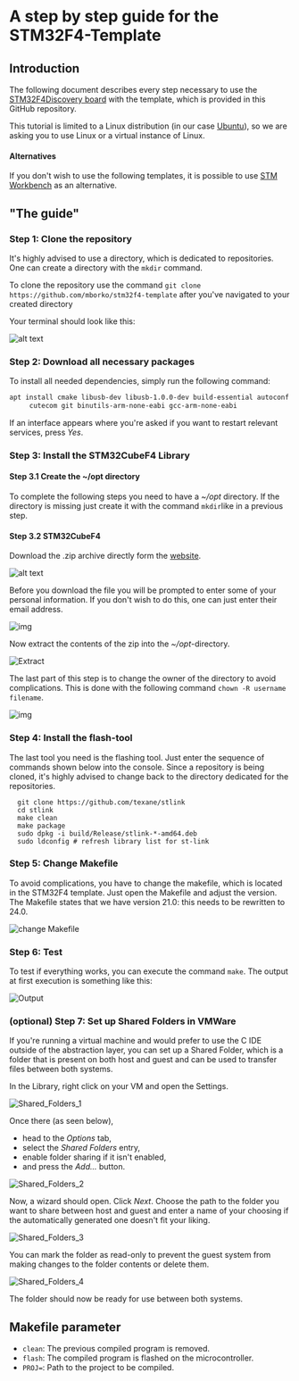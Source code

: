 # A step by step guide for the STM32F4-Template

## Introduction

The following document describes every step necessary to use the [STM32F4Discovery board](https://www.st.com/en/evaluation-tools/stm32f4discovery.html#sw-tools-scroll) with the template, which is provided in this GitHub repository.

This tutorial is limited to a Linux distribution (in our case [Ubuntu](https://ubuntu.com/)), so we are asking you to use Linux or a virtual instance of Linux.

#### Alternatives

If you don't wish to use the following templates, it is possible to use [STM Workbench](https://www.st.com/en/evaluation-tools/stm32f4discovery.html#sw-tools-scroll) as an alternative.

## "The guide"

### Step 1: Clone the repository

It's highly advised to use a directory, which is dedicated to repositories. One can create a directory with the `mkdir` command.

To clone the repository use the command `git clone https://github.com/mborko/stm32f4-template` after you've navigated to your created directory

Your terminal should look like this:

![alt text](https://i.gyazo.com/6a8e503540638f0e0a0c45e4f69d3085.png "terminal")

### Step 2: Download all necessary packages

To install all needed dependencies, simply run the following command:

```sh
apt install cmake libusb-dev libusb-1.0.0-dev build-essential autoconf \
     cutecom git binutils-arm-none-eabi gcc-arm-none-eabi
```

If an interface appears where you're asked if you want to restart relevant services, press *Yes*.

### Step 3: Install the STM32CubeF4 Library

#### Step 3.1 Create the ~/opt directory

To complete the following steps you need to have a *~/opt* directory. If the directory is missing just create it with the command `mkdir`like in a previous step.

#### Step 3.2 STM32CubeF4

Download the .zip archive directly form the [website](https://www.st.com/en/embedded-software/stm32cubef4.html#). 

![alt text](https://i.gyazo.com/1e8f3ba671040f60ab8f4cee1446c989.png "The Download")

Before you download the file you will be prompted to  enter some of your personal information. If you don't wish to do this, one can just enter their email address.

![img](https://i.gyazo.com/6d3343f34a63589a9976e51b6ec71aa8.png "The download prompt")

Now extract the contents of the zip into the *~/opt*-directory.

![Extract](https://i.imgur.com/bW57UEX.gif)

The last part of this step is to change the owner of the directory to avoid complications. This is done with the following command `chown -R username filename`.

![img](https://i.gyazo.com/b62af3522361138ea991102377fb3a16.png)

### Step 4: Install the flash-tool

The last tool you need is the flashing tool. Just enter the sequence of commands shown below into the console. Since a repository is being cloned, it's highly advised to change back to the directory dedicated for the repositories.

```shell
  git clone https://github.com/texane/stlink  
  cd stlink  
  make clean  
  make package  
  sudo dpkg -i build/Release/stlink-*-amd64.deb  
  sudo ldconfig # refresh library list for st-link  
```

### Step 5: Change Makefile

To avoid complications, you have to change the makefile, which is located in the STM32F4 template. Just open the Makefile and adjust the version. The Makefile states that we have version 21.0: this needs to be rewritten to 24.0.

![change Makefile](https://i.imgur.com/TrIyqRw.gif)

### Step 6: Test

To test if everything works, you can execute the command `make`. The output at first execution is something like this:

![Output](https://i.gyazo.com/30fb943113c6e4506b1f288ef14d2f36.png)

### (optional) Step 7: Set up Shared Folders in VMWare

If you're running a virtual machine and would prefer to use the C IDE outside of the abstraction layer, you can set up a Shared Folder, which is a folder that is present on both host and guest and can be used to transfer files between both systems.

In the Library, right click on your VM and open the Settings. 

![Shared_Folders_1](https://i.imgur.com/jRBMfXh.png)



Once there (as seen below),

- head to the *Options* tab,
- select the *Shared Folders* entry,
- enable folder sharing if it isn't enabled,
- and press the *Add...* button.

![Shared_Folders_2](https://i.imgur.com/YVhI5sY.png)



Now, a wizard should open. Click *Next*. Choose the path to the folder you want to share between host and guest and enter a name of your choosing if the automatically generated one doesn't fit your liking.

![Shared_Folders_3](https://i.imgur.com/IXs2YRY.png)



You can mark the folder as read-only to prevent the guest system from making changes to the folder contents or delete them.

![Shared_Folders_4](https://i.imgur.com/HnFkQYT.png)



The folder should now be ready for use between both systems.

## Makefile parameter

* `clean`: The previous compiled program is removed.
* `flash`: The compiled program is flashed on the microcontroller.
* `PROJ=`: Path to the project to be compiled.
